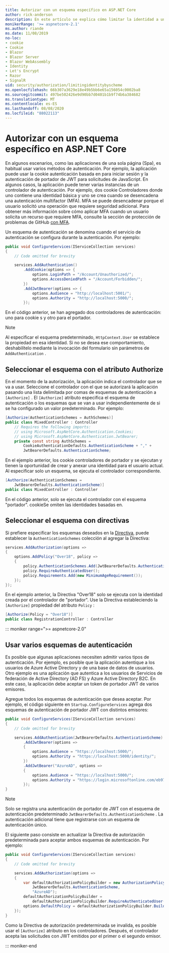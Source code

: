 ```yaml
---
title: Autorizar con un esquema específico en ASP.NET Core
author: rick-anderson
description: En este artículo se explica cómo limitar la identidad a un esquema específico cuando se trabaja con varios métodos de autenticación.
monikerRange: '>= aspnetcore-2.1'
ms.author: riande
ms.date: 11/08/2019
no-loc:
- cookie
- Cookie
- Blazor
- Blazor Server
- Blazor WebAssembly
- Identity
- Let's Encrypt
- Razor
- SignalR
uid: security/authorization/limitingidentitybyscheme
ms.openlocfilehash: 66b307a3629e18e49b5bb6e65a156054c0002ba8
ms.sourcegitcommit: 497be502426e9d90bb7d0401b1b9f74b6a384682
ms.translationtype: MT
ms.contentlocale: es-ES
ms.lasthandoff: 08/08/2020
ms.locfileid: "88022113"
---
```

# <a name="authorize-with-a-specific-scheme-in-aspnet-core"></a>Autorizar con un esquema específico en ASP.NET Core

En algunos escenarios, como las aplicaciones de una sola página (Spa), es habitual usar varios métodos de autenticación. Por ejemplo, la aplicación puede usar la cookie autenticación basada en para iniciar sesión y la autenticación de portador de JWT para solicitudes de JavaScript. En algunos casos, la aplicación puede tener varias instancias de un controlador de autenticación. Por ejemplo, dos cookie Controladores donde uno contiene una identidad básica y uno se crea cuando se desencadena una autenticación multifactor (MFA). MFA se puede desencadenar porque el usuario solicitó una operación que requiere seguridad adicional. Para obtener más información sobre cómo aplicar MFA cuando un usuario solicita un recurso que requiere MFA, consulte la sección de protección de problemas de GitHub [con MFA](https://github.com/dotnet/AspNetCore.Docs/issues/15791#issuecomment-580464195).

Un esquema de autenticación se denomina cuando el servicio de autenticación se configura durante la autenticación. Por ejemplo:

```csharp
public void ConfigureServices(IServiceCollection services)
{
    // Code omitted for brevity

    services.AddAuthentication()
        .AddCookie(options => {
            options.LoginPath = "/Account/Unauthorized/";
            options.AccessDeniedPath = "/Account/Forbidden/";
        })
        .AddJwtBearer(options => {
            options.Audience = "http://localhost:5001/";
            options.Authority = "http://localhost:5000/";
        });
```

En el código anterior, se han agregado dos controladores de autenticación: uno para cookie s y otro para el portador.

>[!NOTE]
>Al especificar el esquema predeterminado, `HttpContext.User` se establece la propiedad en esa identidad. Si no se desea ese comportamiento, deshabilítelo mediante la invocación del formulario sin parámetros de `AddAuthentication` .

## <a name="selecting-the-scheme-with-the-authorize-attribute"></a>Seleccionar el esquema con el atributo Authorize

En el momento de la autorización, la aplicación indica el controlador que se va a usar. Seleccione el controlador con el que se autorizará la aplicación pasando una lista delimitada por comas de esquemas de autenticación a `[Authorize]` . El `[Authorize]` atributo especifica el esquema de autenticación o los esquemas que se van a usar independientemente de si se ha configurado un valor predeterminado. Por ejemplo:

```csharp
[Authorize(AuthenticationSchemes = AuthSchemes)]
public class MixedController : Controller
    // Requires the following imports:
    // using Microsoft.AspNetCore.Authentication.Cookies;
    // using Microsoft.AspNetCore.Authentication.JwtBearer;
    private const string AuthSchemes =
        CookieAuthenticationDefaults.AuthenticationScheme + "," +
        JwtBearerDefaults.AuthenticationScheme;
```

En el ejemplo anterior, los cookie controladores de portador y se ejecutan y tienen la oportunidad de crear y anexar una identidad para el usuario actual. Al especificar solo un esquema, se ejecuta el controlador correspondiente.

```csharp
[Authorize(AuthenticationSchemes = 
    JwtBearerDefaults.AuthenticationScheme)]
public class MixedController : Controller
```

En el código anterior, solo se ejecuta el controlador con el esquema "portador". cookieSe omiten las identidades basadas en.

## <a name="selecting-the-scheme-with-policies"></a>Seleccionar el esquema con directivas

Si prefiere especificar los esquemas deseados en la [Directiva](xref:security/authorization/policies), puede establecer la `AuthenticationSchemes` colección al agregar la Directiva:

```csharp
services.AddAuthorization(options =>
{
    options.AddPolicy("Over18", policy =>
    {
        policy.AuthenticationSchemes.Add(JwtBearerDefaults.AuthenticationScheme);
        policy.RequireAuthenticatedUser();
        policy.Requirements.Add(new MinimumAgeRequirement());
    });
});
```

En el ejemplo anterior, la Directiva "Over18" solo se ejecuta con la identidad creada por el controlador de "portador". Use la Directiva estableciendo la `[Authorize]` propiedad del atributo `Policy` :

```csharp
[Authorize(Policy = "Over18")]
public class RegistrationController : Controller
```

::: moniker range=">= aspnetcore-2.0"

## <a name="use-multiple-authentication-schemes"></a>Usar varios esquemas de autenticación

Es posible que algunas aplicaciones necesiten admitir varios tipos de autenticación. Por ejemplo, es posible que la aplicación autentique a los usuarios de Azure Active Directory y de una base de datos de usuarios. Otro ejemplo es una aplicación que autentica a los usuarios de Servicios de federación de Active Directory (AD FS) y Azure Active Directory B2C. En este caso, la aplicación debe aceptar un token de portador JWT de varios emisores.

Agregue todos los esquemas de autenticación que desea aceptar. Por ejemplo, el código siguiente en `Startup.ConfigureServices` agrega dos esquemas de autenticación de portador JWT con distintos emisores:

```csharp
public void ConfigureServices(IServiceCollection services)
{
    // Code omitted for brevity

    services.AddAuthentication(JwtBearerDefaults.AuthenticationScheme)
        .AddJwtBearer(options =>
        {
            options.Audience = "https://localhost:5000/";
            options.Authority = "https://localhost:5000/identity/";
        })
        .AddJwtBearer("AzureAD", options =>
        {
            options.Audience = "https://localhost:5000/";
            options.Authority = "https://login.microsoftonline.com/eb971100-6f99-4bdc-8611-1bc8edd7f436/";
        });
}
```

> [!NOTE]
> Solo se registra una autenticación de portador de JWT con el esquema de autenticación predeterminado `JwtBearerDefaults.AuthenticationScheme` . La autenticación adicional tiene que registrarse con un esquema de autenticación único.

El siguiente paso consiste en actualizar la Directiva de autorización predeterminada para aceptar ambos esquemas de autenticación. Por ejemplo:

```csharp
public void ConfigureServices(IServiceCollection services)
{
    // Code omitted for brevity

    services.AddAuthorization(options =>
    {
        var defaultAuthorizationPolicyBuilder = new AuthorizationPolicyBuilder(
            JwtBearerDefaults.AuthenticationScheme,
            "AzureAD");
        defaultAuthorizationPolicyBuilder = 
            defaultAuthorizationPolicyBuilder.RequireAuthenticatedUser();
        options.DefaultPolicy = defaultAuthorizationPolicyBuilder.Build();
    });
}
```

Como la Directiva de autorización predeterminada se invalida, es posible usar el `[Authorize]` atributo en los controladores. Después, el controlador acepta las solicitudes con JWT emitidos por el primer o el segundo emisor.

::: moniker-end
